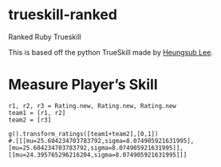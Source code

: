 trueskill-ranked
================

Ranked Ruby Trueskill


This is based off the python TrueSkill made by [Heungsub Lee](http://subl.ee/).

Measure Player’s Skill
======================
    r1, r2, r3 = Rating.new, Rating.new, Rating.new
    team1 = [r1, r2]
    team2 = [r3]

	g().transform_ratings([team1+team2],[0,1])
	#.[[[mu=25.604234703783792,sigma=8.074905921631995],[mu=25.604234703783792,sigma=8.074905921631995]],[[mu=24.395765296216204,sigma=8.074905921631995]]]
